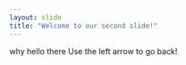 ```yaml
---
layout: slide
title: "Welcome to our second slide!"
---
```

why hello there
Use the left arrow to go back!
